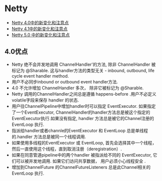 # Netty
- [Netty 4.0中的新变化和注意点](http://colobu.com/2015/08/17/netty-new-and-noteworthy-in-4-0/)
- [Netty 4.1中的新变化和注意点](http://colobu.com/2015/08/18/netty-new-and-noteworthy-in-4-1/)
- [Netty 5.0 中的新变化和注意点](http://colobu.com/2015/08/18/netty-new-and-noteworthy-in-5-0/)
## 4.0优点
- Netty 绝不会并发地调用 ChannelHandler'的方法, 除非 ChannelHandler 被标记为 @Sharable. 这与handler方法的类型无关 - inbound, outbound, life cycle event handler method.
- 用户不必同步inbound or outbound event handler方法.
- 4.0 不允许增加 ChannelHandler 多次， 除非它被标记为 @Sharable.
- Netty 调用的ChannelHandler之间总是遵循 happens-before .用户不必定义volatile字段来保存 handler 的状态.
- 用户往ChannelPipeline中增加handler时可以指定 EventExecutor. 如果指定了一个EventExecutor, ChannelHandler的handler方法总是被这个指定的 EventExecutor执行.如果没有指定, handler 方法总是被它的Channel注册的 EventLoop 执行.
- 指派给handler或者channle的EventExecutor 和 EventLoop 总是单线程的.handler 方法总是被同一个线程调用.
- 如果使用多线程的EventExecutor 或 EventLoop, 首先会选择其中一个线程， 然后一直使用这个线程，直到取消注册（deregistration）.
- 如果在同意管道pipeline中的两个handler 被指派给不同的 EventExecutor, 它们可以被并发地调用. 如果它们访问共享数据， 用户必须小心线程安全 .
- 增加到ChannelFuture 的ChannelFutureListeners 总是此Channel相关的EventLoop 执行.
